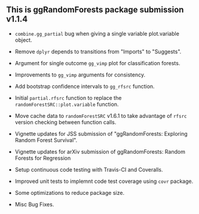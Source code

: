 This is ggRandomForests package submission v1.1.4
--------------------------------------------------------------------------------
* `combine.gg_partial` bug when giving a single variable plot.variable object.
* Remove `dplyr` depends to transitions from "Imports" to "Suggests".
* Argument for single outcome `gg_vimp` plot for classification forests.
* Improvements to `gg_vimp` arguments for consistency.
* Add bootstrap confidence intervals to `gg_rfsrc` function.
* Initial `partial.rfsrc` function to replace the `randomForestSRC::plot.variable` function.
* Move cache data to `randomForestSRC` v1.6.1 to take advantage of `rfsrc` version checking between function calls.

* Vignette updates for JSS submission of "ggRandomForests: Exploring Random Forest Survival".
* Vignette updates for arXiv submission of ggRandomForests: Random Forests for Regression

* Setup continuous code testing with Travis-CI and Coveralls.
* Improved unit tests to implemnt code test coverage using `covr` package.
* Some optimizations to reduce package size.
* Misc Bug Fixes.
